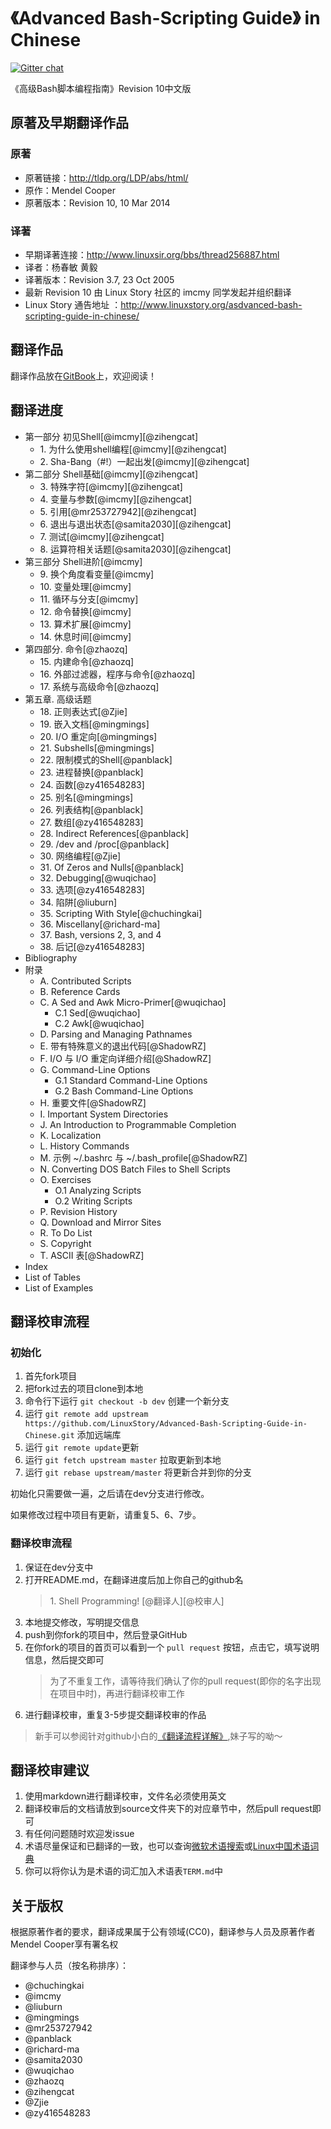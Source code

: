 # 《Advanced Bash-Scripting Guide》 in Chinese

[![Gitter chat](https://badges.gitter.im/gitterHQ/gitter.png)](https://gitter.im/Advanced-Bash-Scripting-Guide-in-Chinese/)

《高级Bash脚本编程指南》Revision 10中文版

## 原著及早期翻译作品

### 原著

- 原著链接：http://tldp.org/LDP/abs/html/
- 原作：Mendel Cooper
- 原著版本：Revision 10, 10 Mar 2014

### 译著

- 早期译著连接：http://www.linuxsir.org/bbs/thread256887.html
- 译者：杨春敏 黄毅
- 译著版本：Revision 3.7, 23 Oct 2005
- 最新 Revision 10 由 Linux Story 社区的 imcmy 同学发起并组织翻译
- Linux Story 通告地址 ：http://www.linuxstory.org/asdvanced-bash-scripting-guide-in-chinese/ 

## 翻译作品

翻译作品放在[GitBook](https://www.gitbook.com/book/linuxstory/advanced-bash-scripting-guide-in-chinese/details)上，欢迎阅读！

## 翻译进度

- 第一部分 初见Shell[@imcmy][@zihengcat]
	- 1\. 为什么使用shell编程[@imcmy][@zihengcat]
	- 2\. Sha-Bang（#!）一起出发[@imcmy][@zihengcat]
- 第二部分 Shell基础[@imcmy][@zihengcat]
	- 3\. 特殊字符[@imcmy][@zihengcat]
	- 4\. 变量与参数[@imcmy][@zihengcat]
	- 5\. 引用[@mr253727942][@zihengcat]
	- 6\. 退出与退出状态[@samita2030][@zihengcat]
	- 7\. 测试[@imcmy][@zihengcat]
	- 8\. 运算符相关话题[@samita2030][@zihengcat]
- 第三部分 Shell进阶[@imcmy]
	- 9\. 换个角度看变量[@imcmy]
	- 10\. 变量处理[@imcmy]
	- 11\. 循环与分支[@imcmy]
	- 12\. 命令替换[@imcmy]
	- 13\. 算术扩展[@imcmy]
	- 14\. 休息时间[@imcmy]
- 第四部分. 命令[@zhaozq]
	- 15\. 内建命令[@zhaozq]
	- 16\. 外部过滤器，程序与命令[@zhaozq]
	- 17\. 系统与高级命令[@zhaozq]
- 第五章. 高级话题
	- 18\. 正则表达式[@Zjie]
	- 19\. 嵌入文档[@mingmings]
	- 20\. I/O 重定向[@mingmings]
	- 21\. Subshells[@mingmings]
	- 22\. 限制模式的Shell[@panblack]
	- 23\. 进程替换[@panblack]
	- 24\. 函数[@zy416548283]
	- 25\. 别名[@mingmings]
	- 26\. 列表结构[@panblack]
	- 27\. 数组[@zy416548283]
	- 28\. Indirect References[@panblack]
	- 29\. /dev and /proc[@panblack]
	- 30\. 网络编程[@Zjie]
	- 31\. Of Zeros and Nulls[@panblack]
	- 32\. Debugging[@wuqichao]
	- 33\. 选项[@zy416548283]
	- 34\. 陷阱[@liuburn]
	- 35\. Scripting With Style[@chuchingkai]
	- 36\. Miscellany[@richard-ma]
	- 37\. Bash, versions 2, 3, and 4
	- 38\. 后记[@zy416548283]
- Bibliography
- 附录
	- A\. Contributed Scripts
	- B\. Reference Cards
	- C\. A Sed and Awk Micro-Primer[@wuqichao]
		- C.1 Sed[@wuqichao]
		- C.2 Awk[@wuqichao]
	- D\. Parsing and Managing Pathnames
	- E\. 带有特殊意义的退出代码[@ShadowRZ]
	- F\. I/O 与 I/O 重定向详细介绍[@ShadowRZ]
	- G\. Command-Line Options
		- G.1 Standard Command-Line Options
		- G.2 Bash Command-Line Options
	- H\. 重要文件[@ShadowRZ]
	- I\. Important System Directories
	- J\. An Introduction to Programmable Completion
	- K\. Localization
	- L\. History Commands
	- M\. 示例 ~/.bashrc 与 ~/.bash_profile[@ShadowRZ]
	- N\. Converting DOS Batch Files to Shell Scripts
	- O\. Exercises
		- O.1 Analyzing Scripts
		- O.2 Writing Scripts
	- P\. Revision History
	- Q\. Download and Mirror Sites
	- R\. To Do List
	- S\. Copyright
	- T\. ASCII 表[@ShadowRZ]
- Index
- List of Tables
- List of Examples

## 翻译校审流程

### 初始化

1. 首先fork项目
2. 把fork过去的项目clone到本地
3. 命令行下运行 `git checkout -b dev` 创建一个新分支
4. 运行 `git remote add upstream https://github.com/LinuxStory/Advanced-Bash-Scripting-Guide-in-Chinese.git` 添加远端库
5. 运行 `git remote update`更新
6. 运行 `git fetch upstream master` 拉取更新到本地
7. 运行 `git rebase upstream/master` 将更新合并到你的分支

初始化只需要做一遍，之后请在dev分支进行修改。

如果修改过程中项目有更新，请重复5、6、7步。

### 翻译校审流程

1. 保证在dev分支中
2. 打开README.md，在翻译进度后加上你自己的github名
	> 1\. Shell Programming! [@翻译人][@校审人]
3. 本地提交修改，写明提交信息
4. push到你fork的项目中，然后登录GitHub
5. 在你fork的项目的首页可以看到一个 `pull request` 按钮，点击它，填写说明信息，然后提交即可
	> 为了不重复工作，请等待我们确认了你的pull request(即你的名字出现在项目中时)，再进行翻译校审工作
6. 进行翻译校审，重复3-5步提交翻译校审的作品


> 新手可以参阅针对github小白的[《翻译流程详解》](https://github.com/LinuxStory/Advanced-Bash-Scripting-Guide-in-Chinese/wiki/%E7%BF%BB%E8%AF%91%E6%B5%81%E7%A8%8B%E8%AF%A6%E8%A7%A3),妹子写的呦～

## 翻译校审建议

1. 使用markdown进行翻译校审，文件名必须使用英文
2. 翻译校审后的文档请放到source文件夹下的对应章节中，然后pull request即可
3. 有任何问题随时欢迎发issue
4. 术语尽量保证和已翻译的一致，也可以查询[微软术语搜索](https://www.microsoft.com/zh-cn/language/search)或[Linux中国术语词典](https://github.com/LCTT/TranslateProject/blob/master/Dict.md)
5. 你可以将你认为是术语的词汇加入术语表`TERM.md`中

## 关于版权

根据原著作者的要求，翻译成果属于公有领域(CC0)，翻译参与人员及原著作者Mendel Cooper享有署名权

翻译参与人员（按名称排序）：

- @chuchingkai
- @imcmy
- @liuburn
- @mingmings
- @mr253727942
- @panblack
- @richard-ma
- @samita2030
- @wuqichao
- @zhaozq
- @zihengcat
- @Zjie
- @zy416548283
